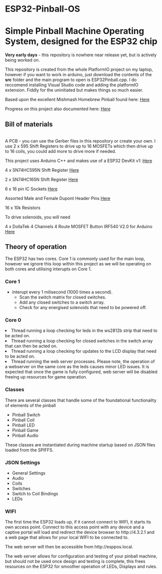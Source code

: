 # ESP32-Pinball-OS
<h1>Simple Pinball Machine Operating System, designed for the ESP32 chip</h1>

<b>Very early days</b> - this repository is nowhere near release yet, but is actively being worked on.

This repository is created from the whole PlatformIO project on my laptop, however if you want to work in arduino, just download the contents of the <b>src</b> folder and the main program to open is ESP32Pinball.cpp.  I do reccomend installing Visual Studio code and adding the platformIO extension.  Fiddly for the uninitiated but makes things so much easier.

Based upon the excellent Mishmash Homebrew Pinball found here: <a href="https://www.pinballinfo.com/community/threads/mishmash-self-build-let%E2%80%99s-make-a-pinball-machine.50005/post-451003">Here</a>

Progress on this project also documented here: <a href="https://www.pinballinfo.com/community/threads/mishmash-homebrew-pt-ii.57332/">Here</a>

<h2>Bill of materials</h2><br />
A PCB - you can use the Gerber files in this repository or create your own.  I use 2 x 595 Shift Registers to drive up to 16 MOSFETs which then drive up to 16 coils, you could add more to drive more if needed. <br />

This project uses Arduino C++ and makes use of a ESP32 DevKit v1: <a href="https://www.amazon.co.uk/dp/B076HK8DCN?ref_=cm_sw_r_apan_dp_JYHN494QPACA0QZ0KHBW">Here</a><br/>

4 x SN74HC595N Shift Register <a href="https://www.amazon.co.uk/10-Pack-SN74HC595N-Registers-Integrated-Circuits/dp/B0C349T5XN/ref=sr_1_3?crid=34UUS453QPZ7X&keywords=SN74HC595N+Shift+Register&qid=1699019877&s=electronics&sprefix=sn74hc595n+shift+register%2Celectronics%2C75&sr=1-3-catcorr">Here</a><br />

2 x SN74HC165N Shift Register <a href="https://www.amazon.co.uk/Reland-Sun-SN74HC165N-SN74HC157N-SN74HC161N/dp/B09BFNCG97/ref=sr_1_2?crid=354YY8B0O1KRC&keywords=SN74HC165N%2BShift%2BRegister&qid=1699019932&s=electronics&sprefix=sn74hc165n%2Bshift%2Bregister%2Celectronics%2C153&sr=1-2-catcorr&th=1">Here</a><br />

6 x 16 pin IC Sockets <a href="https://www.amazon.co.uk/16-Pin-DIL-Sockets-Pack/dp/B00KM1O91S/ref=sr_1_2?crid=2ZKVM083D8PRW&keywords=16+pin+chip&qid=1699019985&s=electronics&sprefix=16+pin+chip%2Celectronics%2C119&sr=1-2">Here</a><br />

Assorted Male and Female Dupont Header Pins <a href="https://www.amazon.co.uk/Aussel-6Colors-Breakable-Connector-PIN-6C-60PCS/dp/B078SQ1CZF/ref=sr_1_6?crid=2ITCIHOVTMOAT&keywords=dupont%2Bheader%2Bpins&qid=1699020050&s=electronics&sprefix=dupont%2Bheader%2Bpins%2Celectronics%2C80&sr=1-6&th=1">Here</a><br />

16 x 10k Resistors

To drive solenoids, you will need 

4 x DollaTek 4 Channels 4 Route MOSFET Button IRF540 V2.0 for Arduino <a href="https://www.amazon.co.uk/DollaTek-Channels-MOSFET-Button-Arduino/dp/B07MPB52GC/ref=sr_1_15?crid=2H95ZT40UJE51&keywords=mosfet+board&qid=1699020505&sprefix=mosfet+board%2Caps%2C93&sr=8-15">Here</a><br />

<h2>Theory of operation</h2>
<p>The ESP32 has two cores.  Core 1 is commonly used for the main loop, however we ignore this loop within this project as we will be operating on both cores and utilising interupts on Core 1.</p>

<h3>Core 1</h3>
<ul>
  <li>Interupt every 1 milisecond (1000 times a second).
    <ul>
      <li>Scan the switch matrix for closed switches.</li>
      <li>Add any closed switches to a switch array.</li>
      <li>Check for any energised solenoids that need to be powered off.</li>
    </ul>
  </li>
</ul>
<h3>Core 0</h3>
<li>Thread running a loop checking for leds in the ws2812b strip that need to be acted on.</li>
<li>Thread running a loop checking for closed switches in the switch array that can then be acted on.</li>
<li>Thread running a loop checking for updates to the LCD display that need to be acted on.</li>
<li>Thread running the web server processes. Please note, the operation of a webserver on the same core as the leds causes minor LED issues.  It is expected that once the game is fully configured, web server will be disabled freeing up resources for game operation.</li>

<h3>Classes</h3>
<p>There are several classes that handle some of the foundational functionality of elements of the pinball</p>
<ul>
  <li>Pinball Switch</li>
  <li>Pinball Coil</li>
  <li>Pinball LED</li>
  <li>Pinball Game</li>
  <li>Pinball Audio</li>
</ul>
<p>These classes are instantiated during machine startup based on JSON files loaded from the SPIFFS.</p>

<h3>JSON Settings</h3>
<ul>
  <li>General Settings</li>
  <li>Audio</li>
  <li>Coils</li>
  <li>Switches</li>
  <li>Switch to Coil Bindings</li>
  <li>LEDs</li>
</ul>
<h3>WIFI</h3>
<p>The first time the ESP32 loads up, if it cannot connect to WIFI, it starts its own access point.  Connect to this access point with any device and a captive portal will load and redirect the device browser to http://4.3.2.1 and a web page that allows for your local WIFI to be connected to.</p>
<p>The web server will then be accessible from http://esppos.local.</p>
<p>The web server allows for configuration and testing of your pinball machine, but should not be used once design and testing is complete, this frees resources on the ESP32 for smoother operation of LEDs, Displays and rules.</p>








